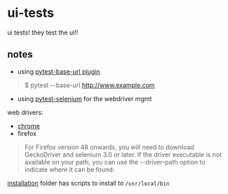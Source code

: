 # ui-tests

ui tests! they test the ui!!



## notes

- using [pytest-base-url plugin](https://github.com/pytest-dev/pytest-base-url) 
> $ pytest --base-url http://www.example.com

- using [pytest-selenium](https://pytest-selenium.readthedocs.io/en/latest/user_guide.html#quick-start) for the webdriver mgmt

web drivers:

- [chrome](https://sites.google.com/chromium.org/driver/downloads?authuser=0)
- firefox
> For Firefox version 48 onwards, you will need to download GeckoDriver and selenium 3.0 or later. If the driver executable is not available on your path, you can use the --driver-path option to indicate where it can be found:

[installation]() folder has scripts to install to `/usr/local/bin`
